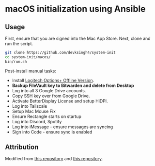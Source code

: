 # macOS initialization using Ansible

## Usage
First, ensure that you are signed into the Mac App Store.
Next, clone and run the script.

```zsh
git clone https://github.com/devksingh4/system-init
cd system-init/macos/
bin/run.sh
```

Post-install manual tasks:
* Install [Logitech Options+ Offline Version](https://prosupport.logi.com/hc/en-us/articles/10991109278871-Logitech-Options-Offline-Installer).
* **Backup FileVault key to Bitwarden and delete from Desktop**
* Log into all 3 Google Drive accounts.
* Copy SSH key over from Google Drive.
* Activate BetterDisplay License and setup HiDPI.
* Log into Tailscale
* Setup Mac Mouse Fix
* Ensure Rectangle starts on startup
* Log into Discord, Spotify
* Log into iMessage - ensure messages are syncing
* Sign into Code - ensure sync is enabled

## Attribution
Modified from [this repository](https://gist.github.com/mrlesmithjr/f3c15fdd53020a71f55c2032b8be2eda) and [this repository](https://github.com/geerlingguy/mac-dev-playbook/).
